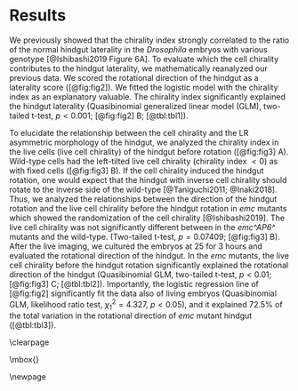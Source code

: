 # Results

We previously showed that the chirality index strongly correlated to the ratio of the normal hindgut laterality in the *Drosophila* embryos with various genotype [@Ishibashi2019 Figure 6A].
To evaluate which the cell chirality contributes to the hindgut laterality, we mathematically reanalyzed our previous data.
We scored the rotational direction of the hindgut as a laterality score ([@fig:fig2]).
We fitted the logistic model with the chirality index as an explanatory valuable.
The chirality index significantly explained the hindgut laterality
(Quasibinomial generalized linear model (GLM), two-tailed t-test, $p < 0.001$; [@fig:fig2] B; [@tbl:tbl1]).
<!-- Intercept: t(8) = -4.042, p = 0.003723
Chirality Index: t(8) = -5.992, p = 0.000326 -->

To elucidate the relationship between the cell chirality and the LR asymmetric morphology of the hindgut, we analyzed the chirality index in the live cells (live cell chirality) of the hindgut before rotation ([@fig:fig3] A).
Wild-type cells had the left-tilted live cell chirality (chirality index $< 0$) as with fixed cells ([@fig:fig3] B).
If the cell chirality induced the hindgut rotation, one would expect that the hindgut with inverse cell chirality should rotate to the inverse side of the wild-type [@Taniguchi2011; @Inaki2018].
Thus, we analyzed the relationships between the direction of the hindgut rotation and the live cell chirality before the hindgut rotation in *emc* mutants which showed the randomization of the cell chirality [@Ishibashi2019].
The live cell chirality was not significantly different between in the *emc^AP6^* mutants and the wild-type.
(Two-tailed t-test, $p = 0.07409$; [@fig:fig3] B).
After the live imaging, we cultured the embryos at 25 for 3 hours and evaluated the rotational direction of the hindgut.
In the *emc* mutants, the live cell chirality before the hindgut rotation significantly explained the rotational direction of the hindgut
(Quasibinomial GLM, two-tailed t-test, $p < 0.01$; [@fig:fig3] C; [@tbl:tbl2]).
Importantly, the logistic regression line of [@fig:fig2] significantly fit the data also of living embryos
(Quasibinomial GLM, likelihood ratio test, $\chi^{2}_{1} = 4.327$, $p < 0.05$),<!-- p = 0.0220359 -->
and it explained 72.5% of the total variation in the rotational direction of *emc* mutant hindgut ([@tbl:tbl3]).

\clearpage

\mbox{}

\newpage

<!--
0_metadata/meta0.md
0_metadata/meta1.md
1_abstract.md
2_introduction.md
3_procedures.md
4_results.md
5_discussion.md
6_figs.md
7_references.md
8_supplements.md
-->
